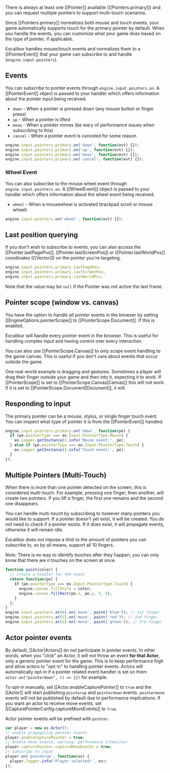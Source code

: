 There is always at least one [[Pointer]] available ([[Pointers.primary]]) and
you can request multiple pointers to support multi-touch scenarios.

Since [[Pointers.primary]] normalizes both mouse and touch events, your game
automatically supports touch for the primary pointer by default. When
you handle the events, you can customize what your game does based on the type
of pointer, if applicable.

Excalibur handles mouse/touch events and normalizes them to a [[PointerEvent]]
that your game can subscribe to and handle (`engine.input.pointers`).

## Events

You can subscribe to pointer events through `engine.input.pointers.on`. A [[PointerEvent]] object is
passed to your handler which offers information about the pointer input being received.

- `down` - When a pointer is pressed down (any mouse button or finger press)
- `up` - When a pointer is lifted
- `move` - When a pointer moves (be wary of performance issues when subscribing to this)
- `cancel` - When a pointer event is canceled for some reason

```js
engine.input.pointers.primary.on('down', function(evt) {});
engine.input.pointers.primary.on('up', function(evt) {});
engine.input.pointers.primary.on('move', function(evt) {});
engine.input.pointers.primary.on('cancel', function(evt) {});
```

### Wheel Event

You can also subscribe to the mouse wheel event through `engine.input.pointers.on`. A [[WheelEvent]]
object is passed to your handler which offers information about the wheel event being received.

- `wheel` - When a mousewheel is activated (trackpad scroll or mouse wheel)

```js
engine.input.pointers.on('wheel', function(evt) {});
```

## Last position querying

If you don't wish to subscribe to events, you can also access the [[Pointer.lastPagePos]], [[Pointer.lastScreenPos]]
or [[Pointer.lastWorldPos]] coordinates ([[Vector]]) on the pointer you're targeting.

```js
engine.input.pointers.primary.lastPagePos;
engine.input.pointers.primary.lastScreenPos;
engine.input.pointers.primary.lastWorldPos;
```

Note that the value may be `null` if the Pointer was not active the last frame.

## Pointer scope (window vs. canvas)

You have the option to handle _all_ pointer events in the browser by setting
[[EngineOptions.pointerScope]] to [[PointerScope.Document]]. If this is enabled,

Excalibur will handle every pointer event in the browser. This is useful for handling
complex input and having control over every interaction.

You can also use [[PointerScope.Canvas]] to only scope event handling to the game
canvas. This is useful if you don't care about events that occur outside the game.

One real-world example is dragging and gestures. Sometimes a player will drag their
finger outside your game and then into it, expecting it to work. If [[PointerScope]]
is set to [[PointerScope.Canvas|Canvas]] this will not work. If it is set to
[[PointerScope.Document|Document]], it will.

## Responding to input

The primary pointer can be a mouse, stylus, or single finger touch event. You
can inspect what type of pointer it is from the [[PointerEvent]] handled.

```js
engine.input.pointers.primary.on('down', function(pe) {
  if (pe.pointerType === ex.Input.PointerType.Mouse) {
    ex.Logger.getInstance().info('Mouse event:', pe);
  } else if (pe.pointerType === ex.Input.PointerType.Touch) {
    ex.Logger.getInstance().info('Touch event:', pe);
  }
});
```

## Multiple Pointers (Multi-Touch)

When there is more than one pointer detected on the screen,
this is considered multi-touch. For example, pressing one finger,
then another, will create two pointers. If you lift a finger,
the first one remains and the second one disappears.

You can handle multi-touch by subscribing to however many pointers
you would like to support. If a pointer doesn't yet exist, it will
be created. You do not need to check if a pointer exists. If it does
exist, it will propagate events, otherwise it will remain idle.

Excalibur does not impose a limit to the amount of pointers you can
subscribe to, so by all means, support all 10 fingers.

_Note:_ There is no way to identify touches after they happen; you can only
know that there are _n_ touches on the screen at once.

```js
function paint(color) {
  // create a handler for the event
  return function(pe) {
    if (pe.pointerType === ex.Input.PointerType.Touch) {
      engine.canvas.fillStyle = color;
      engine.canvas.fillRect(pe.x, pe.y, 5, 5);
    }
  };
}
engine.input.pointers.at(0).on('move', paint('blue')); // 1st finger
engine.input.pointers.at(1).on('move', paint('red')); // 2nd finger
engine.input.pointers.at(2).on('move', paint('green')); // 3rd finger
```

## Actor pointer events

By default, [[Actor|Actors]] do not participate in pointer events. In other
words, when you "click" an Actor, it will not throw an event **for that Actor**,
only a generic pointer event for the game. This is to keep performance
high and allow actors to "opt-in" to handling pointer events. Actors will automatically
opt-in if a pointer related event handler is set on them `actor.on("pointerdown", () => {})` for example.

To opt-in manually, set [[Actor.enableCapturePointer]] to `true` and the [[Actor]] will
start publishing `pointerup` and `pointerdown` events. `pointermove` events
will not be published by default due to performance implications. If you want
an actor to receive move events, set [[CapturePointerConfig.captureMoveEvents]] to
`true`.

Actor pointer events will be prefixed with `pointer`.

```js
var player = new ex.Actor();
// enable propagating pointer events
player.enableCapturePointer = true;
// enable move events, warning: performance intensive!
player.capturePointer.captureMoveEvents = true;
// subscribe to input
player.on('pointerup', function(ev) {
  player.logger.info('Player selected!', ev);
});
```
